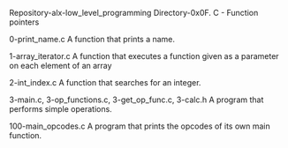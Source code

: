 Repository-alx-low_level_programming
Directory-0x0F. C - Function pointers

0-print_name.c
A function that prints a name.

1-array_iterator.c
A function that executes a function given as a parameter on each element of an array

2-int_index.c
A function that searches for an integer.

3-main.c, 3-op_functions.c, 3-get_op_func.c, 3-calc.h
A program that performs simple operations.

100-main_opcodes.c
A program that prints the opcodes of its own main function.
